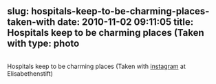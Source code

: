 slug: hospitals-keep-to-be-charming-places-taken-with
date: 2010-11-02 09:11:05
title: Hospitals keep to be charming places (Taken with 
type: photo
---

<a href="http://instagr.am/p/INW8/"><img src="{{@asset.url swerner/tumblr/2010-11-02-hospitals-keep-to-be-charming-places-taken-with-1af8b38861.jpeg}}" alt=""/></a>

Hospitals keep to be charming places (Taken with [instagram](http://instagr.am) at Elisabethenstift)
